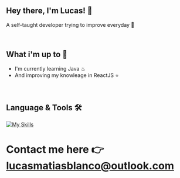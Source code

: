 ## Hey there, I'm Lucas! 👋 
A self-taught developer trying to improve everyday 💪

<br/>

## What i'm up to 🚀

- I'm currently learning Java ♨
- And improving my knowleage in ReactJS ⭐

<br/>

## Language & Tools 🛠️

[![My Skills](https://skillicons.dev/icons?i=js,html,css,express,nextjs,figma&theme=dark)](https://skillicons.dev)

 #  Contact me here 👉 <lucasmatiasblanco@outlook.com>
 


<!--
**lucasmblanco/lucasmblanco** is a ✨ _special_ ✨ repository because its `README.md` (this file) appears on your GitHub profile.

Here are some ideas to get you started:

- 🔭 I’m currently working on ...
- 🌱 I’m currently learning ...
- 👯 I’m looking to collaborate on ...
- 🤔 I’m looking for help with ...
- 💬 Ask me about ...
- 📫 How to reach me: ...
- 😄 Pronouns: ...
- ⚡ Fun fact: ...
-->


